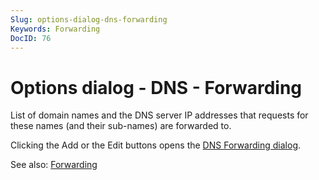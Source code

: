 ```yaml
---
Slug: options-dialog-dns-forwarding
Keywords: Forwarding
DocID: 76
---
```

# Options dialog - DNS - Forwarding

List of domain names and the DNS server IP addresses that requests for these names (and their sub-names) are forwarded to.

Clicking the Add or the Edit buttons opens the [DNS Forwarding dialog](wd_forwarding.md).

See also: [Forwarding](df_forward.md)
